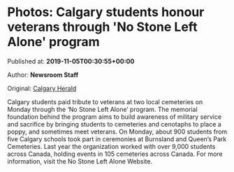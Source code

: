 
# Photos: Calgary students honour veterans through 'No Stone Left Alone' program

Published at: **2019-11-05T00:30:55+00:00**

Author: **Newsroom Staff**

Original: [Calgary Herald](https://calgaryherald.com/news/local-news/photos-calgary-students-honour-veterans-through-no-stone-left-alone-program)

Calgary students paid tribute to veterans at two local cemeteries on Monday through the ‘No Stone Left Alone’ program.
The memorial foundation behind the program aims to build awareness of military service and sacrifice by bringing students to cemeteries and cenotaphs to place a poppy, and sometimes meet veterans.
On Monday, about 900 students from five Calgary schools took part in ceremonies at Burnsland and Queen’s Park Cemeteries.
Last year the organization worked with over 9,000 students across Canada, holding events in 105 cemeteries across Canada. For more information, visit the No Stone Left Alone Website.

